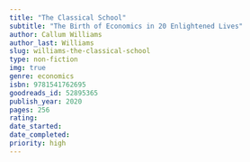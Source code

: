 ```yaml
---
title: "The Classical School"
subtitle: "The Birth of Economics in 20 Enlightened Lives"
author: Callum Williams
author_last: Williams
slug: williams-the-classical-school
type: non-fiction
img: true
genre: economics
isbn: 9781541762695
goodreads_id: 52895365
publish_year: 2020
pages: 256
rating: 
date_started:
date_completed:
priority: high
---
```

